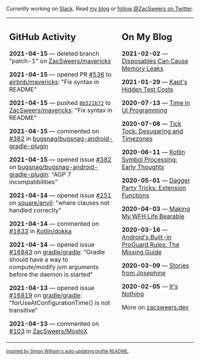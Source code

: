 Currently working on [Slack](https://slack.com/). Read [my blog](https://zacsweers.dev/) or [follow @ZacSweers on Twitter](https://twitter.com/ZacSweers).

<table><tr><td valign="top" width="60%">

## GitHub Activity
<!-- githubActivity starts -->
**2021-04-15** — deleted branch "patch-1" on [ZacSweers/mavericks](https://api.github.com/repos/ZacSweers/mavericks)

**2021-04-15** — opened PR [#536](https://api.github.com/repos/airbnb/mavericks/pulls/536) to [airbnb/mavericks](https://api.github.com/repos/airbnb/mavericks): "Fix syntax in README"

**2021-04-15** — pushed [`8b521b72`](https://github.com/ZacSweers/mavericks/commit/8b521b72a546f602d50ee7c24af81cc8b8e08418) to [ZacSweers/mavericks](https://api.github.com/repos/ZacSweers/mavericks): "Fix syntax in README"

**2021-04-15** — commented on [#382](https://github.com/bugsnag/bugsnag-android-gradle-plugin/issues/382#issuecomment-820549128) in [bugsnag/bugsnag-android-gradle-plugin](https://api.github.com/repos/bugsnag/bugsnag-android-gradle-plugin)

**2021-04-15** — opened issue [#382](https://api.github.com/repos/bugsnag/bugsnag-android-gradle-plugin/issues/382) on [bugsnag/bugsnag-android-gradle-plugin](https://api.github.com/repos/bugsnag/bugsnag-android-gradle-plugin): "AGP 7 incompatibilities"

**2021-04-14** — opened issue [#251](https://api.github.com/repos/square/anvil/issues/251) on [square/anvil](https://api.github.com/repos/square/anvil): "where clauses not handled correctly"

**2021-04-14** — commented on [#1833](https://github.com/Kotlin/dokka/issues/1833#issuecomment-819740287) in [Kotlin/dokka](https://api.github.com/repos/Kotlin/dokka)

**2021-04-14** — opened issue [#16843](https://api.github.com/repos/gradle/gradle/issues/16843) on [gradle/gradle](https://api.github.com/repos/gradle/gradle): "Gradle should have a way to compute/modify jvm arguments before the daemon is started"

**2021-04-13** — opened issue [#16819](https://api.github.com/repos/gradle/gradle/issues/16819) on [gradle/gradle](https://api.github.com/repos/gradle/gradle): "forUseAtConfigurationTime() is not transitive"

**2021-04-13** — commented on [#103](https://github.com/ZacSweers/MoshiX/issues/103#issuecomment-819012339) in [ZacSweers/MoshiX](https://api.github.com/repos/ZacSweers/MoshiX)
<!-- githubActivity ends -->
</td><td valign="top" width="40%">

## On My Blog
<!-- blog starts -->
**2021-02-02** — [Disposables Can Cause Memory Leaks](https://www.zacsweers.dev/disposables-can-cause-memory-leaks/)

**2021-01-29** — [Kapt's Hidden Test Costs](https://www.zacsweers.dev/kapts-hidden-test-costs/)

**2020-07-13** — [Time in UI Programming](https://www.zacsweers.dev/time-in-ui/)

**2020-07-08** — [Tick Tock: Desugaring and Timezones](https://www.zacsweers.dev/ticktock-desugaring-timezones/)

**2020-06-11** — [Kotlin Symbol Processing: Early Thoughts](https://www.zacsweers.dev/kotlin-symbol-processor-early-thoughts/)

**2020-05-01** — [Dagger Party Tricks: Extension Functions](https://www.zacsweers.dev/dagger-party-tricks-extension-functions/)

**2020-04-03** — [Making My WFH Life Bearable](https://www.zacsweers.dev/making-wfh-life-bearable/)

**2020-03-16** — [Android's Built-in ProGuard Rules: The Missing Guide](https://www.zacsweers.dev/android-proguard-rules/)

**2020-03-09** — [Stories from Josephine](https://www.zacsweers.dev/stories-from-josephine/)

**2020-02-05** — [It's Nothing](https://www.zacsweers.dev/its-nothing/)
<!-- blog ends -->
More on [zacsweers.dev](https://zacsweers.dev/)
</td></tr></table>

<sub><a href="https://simonwillison.net/2020/Jul/10/self-updating-profile-readme/">Inspired by Simon Willison's auto-updating profile README.</a></sub>